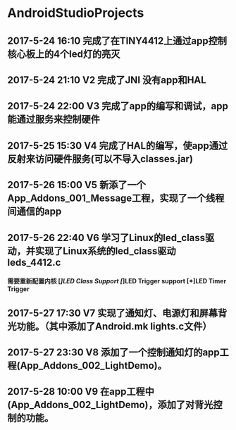 #  AndroidStudioProjects

## 2017-5-24  16:10      完成了在TINY4412上通过app控制核心板上的4个led灯的亮灭

## 2017-5-24  21:10  V2  完成了JNI 没有app和HAL

## 2017-5-24  22:00  V3  完成了app的编写和调试，app能通过服务来控制硬件

## 2017-5-25  15:30  V4  完成了HAL的编写，使app通过反射来访问硬件服务(可以不导入classes.jar)

## 2017-5-26  15:00  V5  新添了一个App_Addons_001_Message工程，实现了一个线程间通信的app

## 2017-5-26  22:40  V6  学习了Linux的led_class驱动，并实现了Linux系统的led_class驱动 leds_4412.c
####			   需要重新配置内核  [*]LED Class Support  [*]LED Trigger support [*]LED Timer Trigger

## 2017-5-27  17:30  V7  实现了通知灯、电源灯和屏幕背光功能。（其中添加了Android.mk lights.c文件）

## 2017-5-27  23:30  V8  添加了一个控制通知灯的app工程(App_Addons_002_LightDemo)。

## 2017-5-28  10:00  V9  在app工程中(App_Addons_002_LightDemo)，添加了对背光控制的功能。
